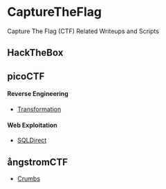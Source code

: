 # CaptureTheFlag
Capture The Flag (CTF) Related Writeups and Scripts  
## HackTheBox 
## picoCTF
#### Reverse Engineering
* [Transformation](picoCTF/Transformation/)  
#### Web Exploitation
* [SQLDirect](https://youtu.be/uJ5moiow8Jc)
## ångstromCTF  
* [Crumbs](/ångstromCTF/Crumbs/)
